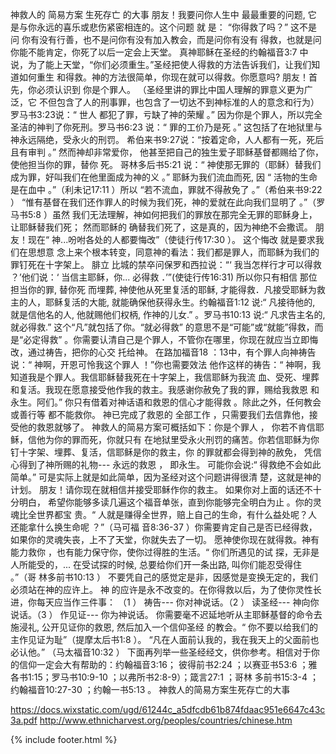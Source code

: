 
神救人的 简易方案 生死存亡 的大事
朋友！我要问你人生中
最最重要的问题,
 它
是与你永远的喜乐或悲伤紧密相连的。这个问题
就
是：
“你得救了吗？” 这不是问
你有没有行善，也不是问你有没有加入教会，而是问你有没有
得救，也就是问
你能不能肯定，你死了以后一定会上天堂。
 真神耶稣在圣经的约翰福音3:7 中
说，为了能上天堂，“你们必须重生。”圣经把使人得救的方法告诉我们，让我们知道如何重生
和得救。神的方法很简单，你现在就可以得救。你愿意吗?
朋友！首先，你必须认识到
你是个罪人。
（圣经里讲的罪比中国人理解的罪意义更为广泛，它
不但包含了人的刑事罪，也包含了一切达不到神标准的人的意念和行为）罗马书3:23说：“ 世人
都犯了罪，亏缺了神的荣耀 。” 因为你是个罪人，所以完全圣洁的神判了你死刑。罗马书6:23 
说：“ 罪的工价乃是死 。” 这包括了在地狱里与神永远隔绝，受永火的刑罚。
希伯来书9:27说：“按着定命，人人都有一死，死后且有审判 。”
然而神却非常爱你，
他甚至把自己的独生爱子耶稣基督都赐给了你，使他担当你的罪，替你
死。
哥林多后书5:21 说：“ 神使那无罪的（耶稣）替我们成为罪，好叫我们在他里面成为神的义 
。”
 耶稣为我们流血而死, 因
“ 活物的生命是在血中 。”（利未记17:11 ）所以
“若不流血，罪就不得赦免了 。”（希伯来书9:22 ）
“惟有基督在我们还作罪人的时候为我们死，神的爱就在此向我们显明了 。”（罗马书5:8 ）虽然
我们无法理解，神如何把我们的罪放在那完全无罪的耶稣身上，
让耶稣替我们死；
然而耶稣的
确替我们死了，这是真的，因为神绝不会撒谎。
朋友！现在“ 神...吩咐各处的人都要悔改”（使徒行传17:30 ）。
这个悔改
就是要求我们在思想意
念上来个根本转变，同意神的看法：我们都是罪人，而耶稣为我们的罪钉死在十字架上。 腓立
比城的禁卒问保罗和西拉说：“‘ 我当怎样行才可以得救 ？’他们说：‘ 当信主耶稣，你... 必得救 
．’”(使徒行传16:31) 所以你只有相信
那位担当你的罪, 替你死
 而埋葬, 神使他从死里复活的耶稣, 
才能得救．凡接受耶稣为救主的人，耶稣复活的大能, 就能确保他获得永生。约翰福音1:12 说:“
凡接待他的, 就是信他名的人, 他就赐他们权柄, 作神的儿女.” 。罗马书10:13 说:“
凡求告主名的, 
就必得救.” 这个“凡”就包括了你。“就必得救”
的意思不是“可能”或“就能”得救，而是“必定得救”
。你需要认清自己是个罪人，不管你在哪里，你现在就应当立即悔改，通过祷告，把你的心交
托给神。
在路加福音18 ：13中，有个罪人向神祷告说：“ 神啊，开恩可怜我这个罪人 ！”你也需要效法
他作这样的祷告：“ 神啊，我知道我是个罪人。我信耶稣替我死在十字架上，我信耶稣为我流
血、受死、埋葬和复活。我现在愿意接受他作我的救主。我感谢你赦免了我的罪，赐给我救恩
和永生。阿们。” 
你只有借着对神话语和救恩的信心才能得救 
。除此之外，任何教会或善行等
都不能救你。
神已完成了救恩的 全部工作
，只需要我们去信靠他，接受他的救恩就够了。
神救人的简易方案可概括如下：你是个罪人 ，
你若不肯信耶稣，信他为你的罪而死，你就只有
在地狱里受永火刑罚的痛苦。你若信耶稣为你钉十字架、埋葬、复活，信耶稣是你的救主，你
的罪就都会得到神的赦免，
凭信心得到了神所赐的礼物--- 永远的救恩 ，
即永生。
可能你会说:“ 得救绝不会如此简单。” 可是实际上就是如此简单，因为圣经对这个问题讲得很清
楚，这就是神的计划。
朋友！请你现在就相信并接受耶稣作你的救主。
如果你对上面的话还不十
分明白，
希望你能够多读几遍这个福音单张，直到你能够完全明白为止
。你的灵魂比全世界都宝
贵。“ 人就是赚得全世界，赔上自己的生命，有什么益处呢？人还能拿什么换生命呢 ？”（马可福
音8:36-37 ）你需要肯定自己是否已经得救，如果你的灵魂失丧，上不了天堂，你就失去了一切。
愿神使你现在就得救。神有能力救你
，也有能力保守你，使你过得胜的生活。“ 你们所遇见的试
探，无非是人所能受的，... 在受试探的时候, 总要给你们开一条出路, 叫你们能忍受得住 。”（哥
林多前书10:13 ）
不要凭自己的感觉定是非，因感觉是变换无定的，我们必须站在神的应许上。
神
的应许是永不改变的。在你得救以后，为了使你灵性长进，你每天应当作三件事：
（1 ）
祷告---
 你对神说话。（2 ）
读圣经--- 
神向你说话。（3 ）
作见证--- 
你为神说话。
你需要毫不迟延地听从主耶稣基督的命令去施浸礼, 公开见证你的救恩, 然后加入一个信仰圣经
的教会。“ 你不要以给我们的主作见证为耻”（提摩太后书1:8 ）。
“凡在人面前认我的，我在我天上的父面前也必认他。” （马太福音10:32 ）
下面再列举一些圣经经文，供你参考。相信对于你的信仰一定会大有帮助的：约翰福音3:16；
彼得前书2:24 ；以赛亚书53:6 ；雅各书1:15；罗马书10:9-10 ；以弗所书2:8-9）；箴言27:1 ；哥林
多前书15:3-4 ；约翰福音10:27-30 ；约翰一书5:13 。
神救人的简易方案生死存亡的大事

https://docs.wixstatic.com/ugd/61244c_a5dfcdb61b874fdaac951e6647c43c3a.pdf
http://www.ethnicharvest.org/peoples/countries/chinese.htm

{% include footer.html %}
